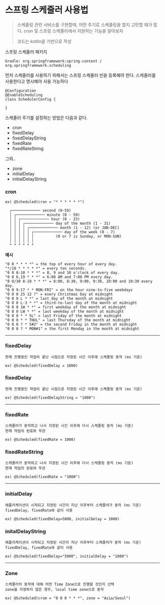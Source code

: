 # 스프링 스케줄러 사용법

> 스케줄링 관련 서비스를 구현할때, 어떤 주기로 스케줄링을 할지 고민할 때가 많다. cron 및 스프링 스케줄러에서 지원하는 기능을 알아보자
>
> 코드는 kotlin을 기반으로 작성



스프링 스케줄러 패키지

```
Gradle: org.springframework:spring-context / org.springframework.scheduling
```



먼저 스케줄러를 사용하기 위해서는 스프링 스케줄러 빈을 등록해야 한다. 스케줄러를 사용한다고 명시해야 사용 가능하다

```
@Configuration
@EnableScheduling
class SchedulerConfig {

}
```



스케줄러 주기를 설정하는 방법은 다음과 같다.

- cron
- fixedDelay
- fixedDelayString
- fixedRate
- fixedRateString



그외..

- zone
- initialDelay
- initialDelayString



### cron

```
ex) @Scheduled(cron = "* * * * * *")  
  
  ┌───────────── second (0-59)
  │ ┌───────────── minute (0 - 59)
  │ │ ┌───────────── hour (0 - 23)
  │ │ │ ┌───────────── day of the month (1 - 31)
  │ │ │ │ ┌───────────── month (1 - 12) (or JAN-DEC)
  │ │ │ │ │ ┌───────────── day of the week (0 - 7)
  │ │ │ │ │ │          (0 or 7 is Sunday, or MON-SUN)
  │ │ │ │ │ │
  * * * * * *
```



**예시**

```
"0 0 * * * *" = the top of every hour of every day.
"*/10 * * * * *" = every ten seconds.
"0 0 8-10 * * *" = 8, 9 and 10 o'clock of every day.
"0 0 6,19 * * *" = 6:00 AM and 7:00 PM every day.
"0 0/30 8-10 * * *" = 8:00, 8:30, 9:00, 9:30, 10:00 and 10:30 every day.
"0 0 9-17 * * MON-FRI" = on the hour nine-to-five weekdays
"0 0 0 25 12 ?" = every Christmas Day at midnight
"0 0 0 L * *" = last day of the month at midnight
"0 0 0 L-3 * *" = third-to-last day of the month at midnight
"0 0 0 1W * *" = first weekday of the month at midnight
"0 0 0 LW * *" = last weekday of the month at midnight
"0 0 0 * * 5L" = last Friday of the month at midnight
"0 0 0 * * THUL" = last Thursday of the month at midnight
"0 0 0 ? * 5#2" = the second Friday in the month at midnight
"0 0 0 ? * MON#1" = the first Monday in the month at midnight
```



---



### fixedDelay

```
현재 진행중인 작업이 끝난 시점으로 지정된 시간 이후에 스케줄링 동작 (ms 기준)

ex) @Scheduled(fixedDelay = 1000)
```



### fixedDelay

```
현재 진행중인 작업이 끝난 시점으로 지정된 시간 이후에 스케줄링 동작 (ms 기준)

ex) @Scheduled(fixedDelayString = "1000")
```



---



### fixedRate

```
스케줄러가 동작하고 나서 지정된 시간 이후에 다시 스케줄링 동작 (ms 기준)
현재 작업의 완료와 무관

ex) @Scheduled(fixedRate = 1000)
```





### fixedRateString

```
스케줄러가 동작하고 나서 지정된 시간 이후에 다시 스케줄링 동작 (ms 기준)
현재 작업의 완료와 무관

ex) @Scheduled(fixedRate = "1000")
```



---



### initialDelay

```
애플리케이션이 시작되고 지정된 시간이 지난 이후부터 스케줄러가 동작 (ms 기준)
fixedDelay, fixedRate와 같이 사용

ex) @Scheduled(fixedDelay=5000, initialDelay = 1000)
```



### initalDelayString

```
애플리케이션이 시작되고 지정된 시간이 지난 이후부터 스케줄러가 동작 (ms 기준)
fixedDelay, fixedRate와 같이 사용

ex) @Scheduled(fixedDelay="5000", initialDelay = "1000")
```



---



### Zone

```
스케줄러의 동작에 대해 어떤 Time Zone으로 진행할 것인지 선택
zone을 지정하지 않은 경우, local time zone으로 동작

ex) @Scheduled(crom = "0 0 0 * * *", zone = "Asia/Seoul")
```

